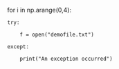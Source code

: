 
for i in np.arange(0,4):

    try:
    
        f = open("demofile.txt")      
        
    except:
    
        print("An exception occurred")
